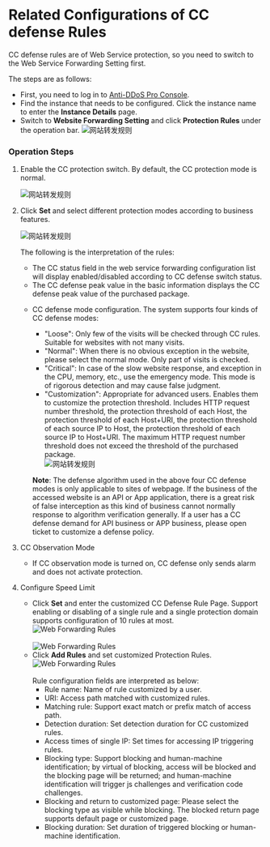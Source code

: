 # Related Configurations of CC defense Rules
CC defense rules are of Web Service protection, so you need to switch to the Web Service Forwarding Setting first.

The steps are as follows:

- First, you need to log in to [Anti-DDoS Pro Console](https://ip-anti-console.jdcloud.com/instancelist).
- Find the instance that needs to be configured. Click the instance name to enter the **Instance Details** page.
- Switch to **Website Forwarding Setting** and click **Protection Rules** under the operation bar.
    ![网站转发规则](https://github.com/jdcloudcom/cn/blob/edit/image/Advanced%20Anti-DDoS/web-rule%2009.png)

### Operation Steps

1. Enable the CC protection switch. By default, the CC protection mode is normal.

    ![网站转发规则](https://github.com/jdcloudcom/cn/blob/edit/image/Advanced%20Anti-DDoS/web-rule%2010.png)

2. Click **Set** and select different protection modes according to business features.

    ![网站转发规则](https://github.com/jdcloudcom/cn/blob/edit/image/Advanced%20Anti-DDoS/CC%20rules%2002.png)

    The following is the interpretation of the rules:
    
    * The CC status field in the web service forwarding configuration list will display enabled/disabled according to CC defense switch status.
    * The CC defense peak value in the basic information displays the CC defense peak value of the purchased package.
    - CC defense mode configuration. The system supports four kinds of CC defense modes: </BR>
    
         - "Loose": Only few of the visits will be checked through CC rules. Suitable for websites with not many visits.
         - "Normal": When there is no obvious exception in the website, please select the normal mode. Only part of visits is checked.
         - "Critical": In case of the slow website response, and exception in the CPU, memory, etc., use the emergency mode. This mode is of rigorous detection and may cause false judgment.
         - "Customization": Appropriate for advanced users. Enables them to customize the protection threshold. Includes HTTP request number threshold, the protection threshold of each Host, the protection threshold of each Host+URI, the protection threshold of each source IP to Host, the protection threshold of each source IP to Host+URI. The maximum HTTP request number threshold does not exceed the threshold of the purchased package.</br>
         ![网站转发规则](https://github.com/jdcloudcom/cn/blob/edit/image/Advanced%20Anti-DDoS/CC%20rules%2003.png)
         
         **Note**: The defense algorithm used in the above four CC defense modes is only applicable to sites of webpage. If the business of the accessed website is an API or App application, there is a great risk of false interception as this kind of business cannot normally response to algorithm verification generally. If a user has a CC defense demand for API business or APP business, please open ticket to customize a defense policy.

3. CC Observation Mode

    * If CC observation mode is turned on, CC defense only sends alarm and does not activate protection.

4. Configure Speed Limit

    * Click **Set** and enter the customized CC Defense Rule Page. Support enabling or disabling of a single rule and a single protection domain supports configuration of 10 rules at most.</br>
    ![Web Forwarding Rules](https://github.com/jdcloudcom/cn/blob/edit/image/Advanced%20Anti-DDoS/CC%20rules%2005.png) </br>  
    ![Web Forwarding Rules](https://github.com/jdcloudcom/cn/blob/edit/image/Advanced%20Anti-DDoS/CC%20rules%2004.png) </br>  
    * Click **Add Rules** and set customized Protection Rules.</br>
    ![Web Forwarding Rules](https://github.com/jdcloudcom/cn/blob/edit/image/Advanced%20Anti-DDoS/CC%20rules%2006.png) </br>  
    Rule configuration fields are interpreted as below:
         - Rule name: Name of rule customized by a user.
         - URI: Access path matched with customized rules.
         - Matching rule: Support exact match or prefix match of access path.
         - Detection duration: Set detection duration for CC customized rules.
         - Access times of single IP: Set times for accessing IP triggering rules.
         - Blocking type: Support blocking and human-machine identification; by virtual of blocking, access will be blocked and the blocking page will be returned; and human-machine identification will trigger js challenges and verification code challenges.
         - Blocking and return to customized page: Please select the blocking type as visible while blocking. The blocked return page supports default page or customized page.
         - Blocking duration: Set duration of triggered blocking or human-machine identification.
